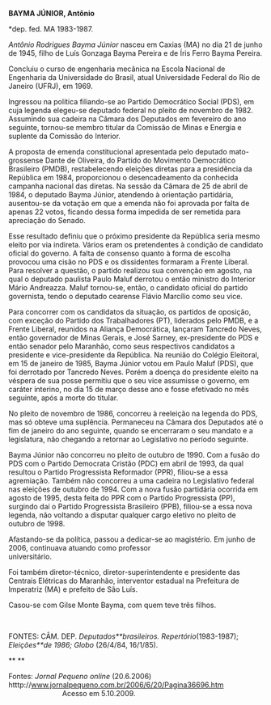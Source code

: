 **BAYMA JÚNIOR, Antônio**

\*dep. fed. MA 1983-1987.

*Antônio Rodrigues Bayma Júnior* nasceu em Caxias (MA) no dia 21 de
junho de 1945, filho de Luís Gonzaga Bayma Pereira e de Íris Ferro Bayma
Pereira.

Concluiu o curso de engenharia mecânica na Escola Nacional de Engenharia
da Universidade do Brasil, atual Universidade Federal do Rio de Janeiro
(UFRJ), em 1969.

Ingressou na política filiando-se ao Partido Democrático Social (PDS),
em cuja legenda elegeu-se deputado federal no pleito de novembro de
1982. Assumindo sua cadeira na Câmara dos Deputados em fevereiro do ano
seguinte, tornou-se membro titular da Comissão de Minas e Energia e
suplente da Comissão do Interior.

A proposta de emenda constitucional apresentada pelo deputado
mato-grossense Dante de Oliveira, do Partido do Movimento Democrático
Brasileiro (PMDB), restabelecendo eleições diretas para a presidência da
República em 1984, proporcionou o desencadeamento da conhecida campanha
nacional das diretas. Na sessão da Câmara de 25 de abril de 1984, o
deputado Bayma Júnior, atendendo à orientação partidária, ausentou-se da
votação em que a emenda não foi aprovada por falta de apenas 22 votos,
ficando dessa forma impedida de ser remetida para apreciação do Senado.

Esse resultado definiu que o próximo presidente da República seria mesmo
eleito por via indireta. Vários eram os pretendentes à condição de
candidato oficial do governo. A falta de consenso quanto à forma de
escolha provocou uma cisão no PDS e os dissidentes formaram a Frente
Liberal. Para resolver a questão, o partido realizou sua convenção em
agosto, na qual o deputado paulista Paulo Maluf derrotou o então
ministro do Interior Mário Andreazza. Maluf tornou-se, então, o
candidato oficial do partido governista, tendo o deputado cearense
Flávio Marcílio como seu vice.

Para concorrer com os candidatos da situação, os partidos de oposição,
com exceção do Partido dos Trabalhadores (PT), liderados pelo PMDB, e a
Frente Liberal, reunidos na Aliança Democrática, lançaram Tancredo
Neves, então governador de Minas Gerais, e José Sarney, ex-presidente do
PDS e então senador pelo Maranhão, como seus respectivos candidatos a
presidente e vice-presidente da República. Na reunião do Colégio
Eleitoral, em 15 de janeiro de 1985, Bayma Júnior votou em Paulo Maluf
(PDS), que foi derrotado por Tancredo Neves. Porém a doença do
presidente eleito na véspera de sua posse permitiu que o seu vice
assumisse o governo, em caráter interino, no dia 15 de março desse ano e
fosse efetivado no mês seguinte, após a morte do titular.

No pleito de novembro de 1986, concorreu à reeleição na legenda do PDS,
mas só obteve uma suplência. Permaneceu na Câmara dos Deputados até o
fim de janeiro do ano seguinte, quando se encerraram o seu mandato e a
legislatura, não chegando a retornar ao Legislativo no período seguinte.

Bayma Júnior não concorreu no pleito de outubro de 1990. Com a fusão do
PDS com o Partido Democrata Cristão (PDC) em abril de 1993, da qual
resultou o Partido Progressista Reformador (PPR), filiou-se a essa
agremiação. Também não concorreu a uma cadeira no Legislativo federal
nas eleições de outubro de 1994. Com a nova fusão partidária ocorrida em
agosto de 1995, desta feita do PPR com o Partido Progressista (PP),
surgindo daí o Partido Progressista Brasileiro (PPB), filiou-se a essa
nova legenda, não voltando a disputar qualquer cargo eletivo no pleito
de outubro de 1998.

Afastando-se da política, passou a dedicar-se ao magistério. Em junho de
2006, continuava atuando como professor
universitário.                                  
                           

Foi também diretor-técnico, diretor-superintendente e presidente das
Centrais Elétricas do Maranhão, interventor estadual na Prefeitura de
Imperatriz (MA) e prefeito de São Luís.

Casou-se com Gilse Monte Bayma, com quem teve três filhos.

 

FONTES: CÂM. DEP. *Deputados**brasileiros. Repertório*(1983-1987);
*Eleições**de 1986; Globo* (26/4/84, 16/1/85).

** **

Fontes: *Jornal Pequeno online* (20.6.2006)
htttp://www.jornalpequeno.com.br/2006/6/20/Pagina36696.htm
                           Acesso em 5.10.2009.
